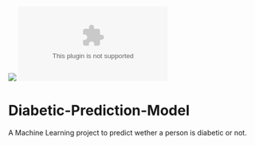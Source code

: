![](https://img.shields.io/github/repo-size/skbuddy/Diabetic-Prediction-Model?style=plastic) ![](https://img.shields.io/github/size/skbuddy/Diabetic-Prediction-Model/diabetes.csv)
# Diabetic-Prediction-Model
A Machine Learning project to predict wether a person is diabetic or not.
